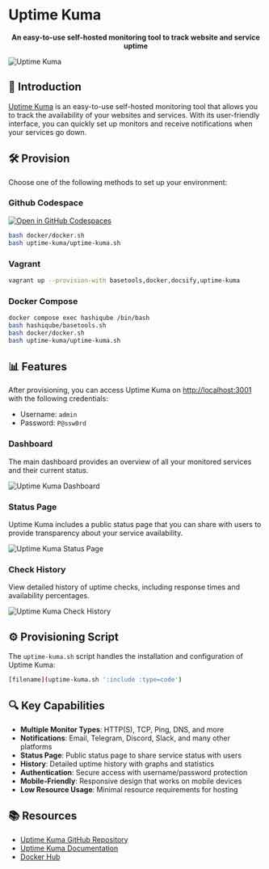 # Uptime Kuma

<div align="center">
  <p><strong>An easy-to-use self-hosted monitoring tool to track website and service uptime</strong></p>
</div>

![Uptime Kuma](images/uptime-kuma-logo.png?raw=true "Uptime Kuma")

## 🚀 Introduction

[Uptime Kuma](https://github.com/louislam/uptime-kuma) is an easy-to-use self-hosted monitoring tool that allows you to track the availability of your websites and services. With its user-friendly interface, you can quickly set up monitors and receive notifications when your services go down.

## 🛠️ Provision

Choose one of the following methods to set up your environment:

<!-- tabs:start -->

### **Github Codespace**

[![Open in GitHub Codespaces](https://github.com/codespaces/badge.svg)](https://codespaces.new/star3am/hashiqube?quickstart=1)

```bash
bash docker/docker.sh
bash uptime-kuma/uptime-kuma.sh
```

### **Vagrant**

```bash
vagrant up --provision-with basetools,docker,docsify,uptime-kuma
```

### **Docker Compose**

```bash
docker compose exec hashiqube /bin/bash
bash hashiqube/basetools.sh
bash docker/docker.sh
bash uptime-kuma/uptime-kuma.sh
```
<!-- tabs:end -->

## 📊 Features

After provisioning, you can access Uptime Kuma on <http://localhost:3001> with the following credentials:

- Username: `admin`
- Password: `P@ssw0rd`

### Dashboard

The main dashboard provides an overview of all your monitored services and their current status.

![Uptime Kuma Dashboard](images/uptime-kuma-dashboard.png?raw=true "Uptime Kuma Dashboard")

### Status Page

Uptime Kuma includes a public status page that you can share with users to provide transparency about your service availability.

![Uptime Kuma Status Page](images/uptime-kuma-status-page.png?raw=true "Uptime Kuma Status Page")

### Check History

View detailed history of uptime checks, including response times and availability percentages.

![Uptime Kuma Check History](images/uptime-kuma-check-page.png?raw=true "Uptime Kuma Check History")

## ⚙️ Provisioning Script

The `uptime-kuma.sh` script handles the installation and configuration of Uptime Kuma:

```bash
[filename](uptime-kuma.sh ':include :type=code')
```

## 🔍 Key Capabilities

- **Multiple Monitor Types**: HTTP(S), TCP, Ping, DNS, and more
- **Notifications**: Email, Telegram, Discord, Slack, and many other platforms
- **Status Page**: Public status page to share service status with users
- **History**: Detailed uptime history with graphs and statistics
- **Authentication**: Secure access with username/password protection
- **Mobile-Friendly**: Responsive design that works on mobile devices
- **Low Resource Usage**: Minimal resource requirements for hosting

## 📚 Resources

- [Uptime Kuma GitHub Repository](https://github.com/louislam/uptime-kuma)
- [Uptime Kuma Documentation](https://github.com/louislam/uptime-kuma/wiki)
- [Docker Hub](https://hub.docker.com/r/louislam/uptime-kuma)
